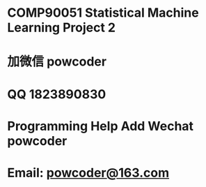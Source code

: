 # COMP90051 Statistical Machine Learning Project 2
# 加微信 powcoder

# QQ 1823890830

# Programming Help Add Wechat powcoder

# Email: powcoder@163.com

